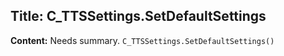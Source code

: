 ## Title: C_TTSSettings.SetDefaultSettings

**Content:**
Needs summary.
`C_TTSSettings.SetDefaultSettings()`


